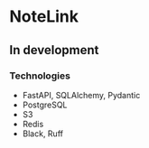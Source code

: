 # NoteLink
## In development

### Technologies
- FastAPI, SQLAlchemy, Pydantic
- PostgreSQL
- S3
- Redis
- Black, Ruff
